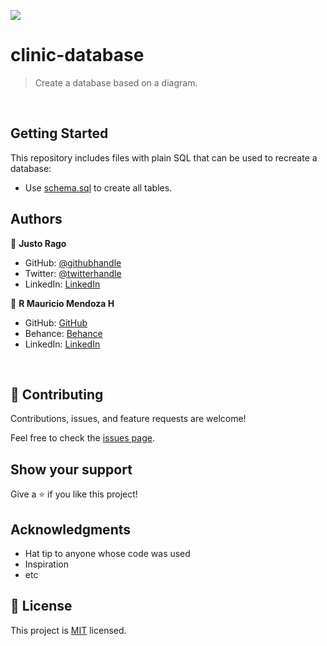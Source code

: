 
![](https://img.shields.io/badge/Microverse-blueviolet)

# clinic-database

> Create a database based on a diagram.

<br>

## Getting Started

This repository includes files with plain SQL that can be used to recreate a database:

- Use [schema.sql](./schema.sql) to create all tables.


## Authors

👤 **Justo Rago**

- GitHub: [@githubhandle](https://github.com/asdt560)
- Twitter: [@twitterhandle](https://twitter.com/JustoRago)
- LinkedIn: [LinkedIn]( www.linkedin.com/in/justo-rago-0714b5208)


👤 **R Mauricio Mendoza H**

- GitHub: [GitHub](https://github.com/rbreva)
- Behance: [Behance](https://www.behance.net/rbreva)
- LinkedIn: [LinkedIn](https://www.linkedin.com/in/r-mauricio-mendoza-huerta-0782a9166/)


<br>

## 🤝 Contributing

Contributions, issues, and feature requests are welcome!

Feel free to check the [issues page](https://github.com/rbreva/vet-clinic-database/issues).

## Show your support

Give a ⭐️ if you like this project!

## Acknowledgments

- Hat tip to anyone whose code was used
- Inspiration
- etc

## 📝 License

This project is [MIT](./MIT.md) licensed.

